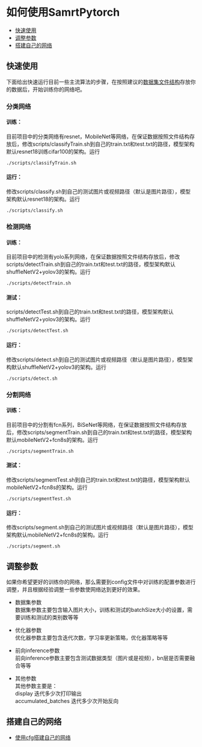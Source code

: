 # 如何使用SamrtPytorch
* [快速使用](#快速使用)
* [调整参数](#调整参数)
* [搭建自己的网络](#搭建自己的网络)

## 快速使用
下面给出快速运行目前一些主流算法的步骤，在按照建议的[数据集文件结构](https://github.com/MiniBullLab/HV_YOLO/wiki/1.-%E6%95%B0%E6%8D%AE%E9%9B%86%E6%96%87%E4%BB%B6%E7%BB%93%E6%9E%84)存放你的数据后，开始训练你的网络吧。
### 分类网络
#### 训练：
目前项目中的分类网络有resnet，MobileNet等网络，在保证数据按照文件结构存放后，修改scripts/classifyTrain.sh到自己的train.txt和test.txt的路径，模型架构默认resnet18训练cifar100的架构。运行
```
./scripts/classifyTrain.sh
```
#### 运行：
修改scripts/classify.sh到自己的测试图片或视频路径（默认是图片路径），模型架构默认resnet18的架构。运行
```
./scripts/classify.sh
```
### 检测网络
#### 训练：
目前项目中的检测有yolo系列网络，在保证数据按照文件结构存放后，修改scripts/detectTrain.sh到自己的train.txt和test.txt的路径，模型架构默认shuffleNetV2+yolov3的架构。运行
```
./scripts/detectTrain.sh
```
#### 测试：
scripts/detectTest.sh到自己的train.txt和test.txt的路径，模型架构默认shuffleNetV2+yolov3的架构。运行
```
./scripts/detectTest.sh
```
#### 运行：
修改scripts/detect.sh到自己的测试图片或视频路径（默认是图片路径），模型架构默认shuffleNetV2+yolov3的架构。运行
```
./scripts/detect.sh
```
### 分割网络
#### 训练：
目前项目中的分割有fcn系列，BiSeNet等网络，在保证数据按照文件结构存放后，修改scripts/segmentTrain.sh到自己的train.txt和test.txt的路径，模型架构默认mobileNetV2+fcn8s的架构。运行
```
./scripts/segmentTrain.sh
```
#### 测试：
修改scripts/segmentTest.sh到自己的train.txt和test.txt的路径，模型架构默认mobileNetV2+fcn8s的架构。运行
```
./scripts/segmentTest.sh
```
#### 运行：
修改scripts/segment.sh到自己的测试图片或视频路径（默认是图片路径），模型架构默认mobileNetV2+fcn8s的架构。运行
```
./scripts/segment.sh
```
## 调整参数
如果你希望更好的训练你的网络，那么需要到config文件中对训练的配置参数进行调整，并且根据经验调整一些参数使网络达到更好的效果。

* 数据集参数\
数据集参数主要包含输入图片大小，训练和测试的batchSize大小的设置，需要训练和测试的类别数等等

* 优化器参数\
优化器参数主要包含迭代次数，学习率更新策略，优化器策略等等

* 前向inference参数\
前向inference参数主要包含测试数据类型（图片或是视频），bn层是否需要融合等等

* 其他参数\
其他参数主要是：\
display 迭代多少次打印输出\
accumulated_batches 迭代多少次开始反向

## 搭建自己的网络
* [使用cfg搭建自己的网络]()

